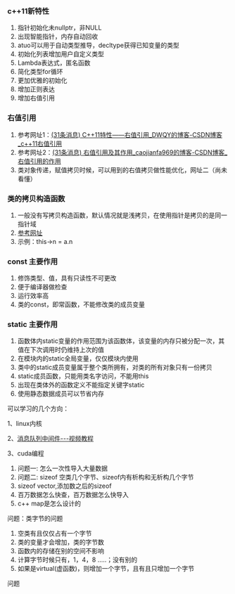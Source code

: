 ### c++11新特性

1. 指针初始化未nullptr，非NULL
2. 出现智能指针，内存自动回收
3. atuo可以用于自动类型推导，decltype获得已知变量的类型
4. 初始化列表增加用户自定义类型
5. Lambda表达式，匿名函数
6. 简化类型for循环
7. 更加优雅的初始化
8. 增加正则表达
9. 增加右值引用

### 右值引用

1. 参考网址1：[(31条消息) C++11特性——右值引用_DWQY的博客-CSDN博客_c++11右值引用](https://blog.csdn.net/gls_nuaa/article/details/126134537?ops_request_misc=%7B%22request%5Fid%22%3A%22166746151516800192223949%22%2C%22scm%22%3A%2220140713.130102334..%22%7D&request_id=166746151516800192223949&biz_id=0&utm_medium=distribute.pc_search_result.none-task-blog-2~all~baidu_landing_v2~default-2-126134537-null-null.142^v62^pc_search_tree,201^v3^control_2,213^v1^control&utm_term=c%2B%2B11右值引用&spm=1018.2226.3001.4187)
2. 参考网址2：[(31条消息) 右值引用及其作用_caojianfa969的博客-CSDN博客_右值引用的作用](https://blog.csdn.net/caojianfa969/article/details/118927852?ops_request_misc=%7B%22request%5Fid%22%3A%22166746398816782417025841%22%2C%22scm%22%3A%2220140713.130102334..%22%7D&request_id=166746398816782417025841&biz_id=0&utm_medium=distribute.pc_search_result.none-task-blog-2~all~top_click~default-1-118927852-null-null.142^v62^pc_search_tree,201^v3^control_2,213^v1^control&utm_term=右值引用的作用&spm=1018.2226.3001.4187)
3. 类对象传递，赋值拷贝时候，可以用到的右值拷贝做性能优化，网址二（尚未看懂）

### 类的拷贝构造函数

1. 一般没有写拷贝构造函数，默认情况就是浅拷贝，在使用指针是拷贝的是同一指针域
2. [参考网址](https://blog.csdn.net/wuwenbin12/article/details/125418214?ops_request_misc=%257B%2522request%255Fid%2522%253A%2522166746593516782390518234%2522%252C%2522scm%2522%253A%252220140713.130102334.pc%255Fall.%2522%257D&request_id=166746593516782390518234&biz_id=0&utm_medium=distribute.pc_search_result.none-task-blog-2~all~first_rank_ecpm_v1~rank_v31_ecpm-1-125418214-null-null.142^v62^pc_search_tree,201^v3^control_2,213^v1^control&utm_term=c%2B%2B%20%E6%8B%B7%E8%B4%9D%E6%9E%84%E9%80%A0%E5%87%BD%E6%95%B0%20%E6%B7%B1%E6%B5%85&spm=1018.2226.3001.4187)
3. 示例：this->n = a.n

### const 主要作用

1. 修饰类型、值，具有只读性不可更改
2. 便于编译器做检查
3. 运行效率高
4. 类的const，即常函数，不能修改类的成员变量



### static 主要作用

1. 函数体内static变量的作用范围为该函数体，该变量的内存只被分配一次，其值在下次调用时仍维持上次的值
2. 在模块内的static全局变量，仅仅模块内使用
3. 类中的static成员变量属于整个类所拥有，对类的所有对象只有一份拷贝
4. static成员函数，只能用类名字访问，不能用this
5. 出现在类体外的函数定义不能指定关键字static
6. 使用静态数据成员可以节省内存

可以学习的几个方向：

1、linux内核

2、[消息队列中间件---视频教程](https://www.bilibili.com/video/BV164411G7aB/?p=2&spm_id_from=pageDriver)

3、cuda编程


1. 问题一: 怎么一次性导入大量数据
2. 问题二: sizeof 空类几个字节、sizeof内有析构和无析构几个字节
3. sizeof vector,添加数之后的sizeof
4. 百万数据怎么快查，百万数据怎么快导入
5. c++ map是怎么设计的

问题：类字节的问题

1. 空类有且仅仅占有一个字节
2. 类的变量才会增加，类的字节数
3. 函数内的存储在别的空间不影响
4. 计算字节时候只有，1，4，8 .....；没有别的
5. 如果是virtual(虚函数)，则增加一个字节，且有且只增加一个字节

问题
